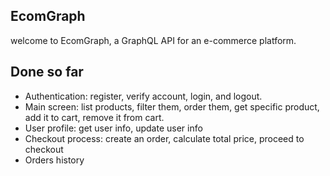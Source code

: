 ## EcomGraph

<p>welcome to EcomGraph, a GraphQL API for an e-commerce platform.</p>

## Done so far

<ul>

<li>
    Authentication: register, verify account, login, and logout.
</li>

<li>
Main screen: list products, filter them, order them, get specific product, add it to cart, remove it from cart.
</li>

<li>
User profile: get user info, update user info
</li>

<li>
Checkout process: create an order, calculate total price, proceed to checkout
</li>

<li>
Orders history
</li>

</ul>